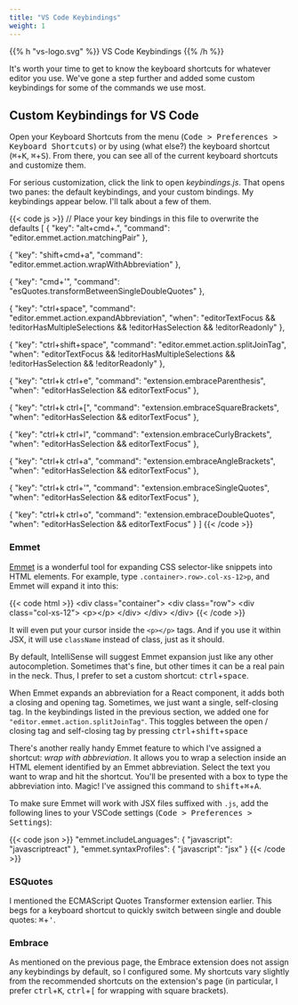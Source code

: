 ```yaml
---
title: "VS Code Keybindings"
weight: 1
---
```


{{% h "vs-logo.svg" %}}
VS Code Keybindings
{{% /h %}}

It's worth your time to get to know the keyboard shortcuts for whatever editor you use. We've gone a step further and added some custom keybindings for some of the commands we use most.

## Custom Keybindings for VS Code

Open your Keyboard Shortcuts from the menu (<kbd>Code > Preferences > Keyboard Shortcuts</kbd>) or by using (what else?) the keyboard shortcut (<kbd>⌘</kbd>+<kbd>K</kbd>, <kbd>⌘</kbd>+<kbd>S</kbd>). From there, you can see all of the current keyboard shortcuts and customize them.

For serious customization, click the link to open _keybindings.js_. That opens two panes: the default keybindings, and your custom bindings. My keybindings appear below. I'll talk about a few of them.

{{< code js >}}
// Place your key bindings in this file to overwrite the defaults
[
  {
    "key": "alt+cmd+.",
    "command": "editor.emmet.action.matchingPair"
  },

  {
    "key": "shift+cmd+a",
    "command": "editor.emmet.action.wrapWithAbbreviation"
  },

  {
    "key": "cmd+'",
    "command": "esQuotes.transformBetweenSingleDoubleQuotes"
  },

  {
    "key": "ctrl+space",
    "command": "editor.emmet.action.expandAbbreviation",
    "when": "editorTextFocus && !editorHasMultipleSelections && !editorHasSelection && !editorReadonly"
  },

  {
      "key": "ctrl+shift+space",
      "command": "editor.emmet.action.splitJoinTag",
      "when": "editorTextFocus && !editorHasMultipleSelections && !editorHasSelection && !editorReadonly"
  },

  {
      "key": "ctrl+k ctrl+e",
      "command": "extension.embraceParenthesis",
      "when": "editorHasSelection && editorTextFocus"
  },

  {
      "key": "ctrl+k ctrl+[",
      "command": "extension.embraceSquareBrackets",
      "when": "editorHasSelection && editorTextFocus"
  },

  {
      "key": "ctrl+k ctrl+l",
      "command": "extension.embraceCurlyBrackets",
      "when": "editorHasSelection && editorTextFocus"
  },

  {
      "key": "ctrl+k ctrl+a",
      "command": "extension.embraceAngleBrackets",
      "when": "editorHasSelection && editorTextFocus"
  },

  {
      "key": "ctrl+k ctrl+'",
      "command": "extension.embraceSingleQuotes",
      "when": "editorHasSelection && editorTextFocus"
  },

  {
      "key": "ctrl+k ctrl+o",
      "command": "extension.embraceDoubleQuotes",
      "when": "editorHasSelection && editorTextFocus"
  }
]
{{< /code >}}

### Emmet

[Emmet](https://emmet.io/) is a wonderful tool for expanding CSS selector-like snippets into HTML elements. For example, type `.container>.row>.col-xs-12>p`, and Emmet will expand it into this:

{{< code html >}}
&lt;div class=&quot;container&quot;&gt;
  &lt;div class=&quot;row&quot;&gt;
    &lt;div class=&quot;col-xs-12&quot;&gt;
      &lt;p&gt;&lt;/p&gt;
    &lt;/div&gt;
  &lt;/div&gt;
&lt;/div&gt;
{{< /code >}}

It will even put your cursor inside the `<p></p>` tags. And if you use it within JSX, it will use `className` instead of class, just as it should.

By default, IntelliSense will suggest Emmet expansion just like any other autocompletion. Sometimes that's fine, but other times it can be a real pain in the neck. Thus, I prefer to set a custom shortcut: <kbd>ctrl</kbd>+<kbd>space</kbd>.

When Emmet expands an abbreviation for a React component, it adds both a closing and opening tag.  Sometimes, we just want a single, self-closing tag.  In the keybindings listed in the previous section, we added one for `"editor.emmet.action.splitJoinTag"`.  This toggles between the open / closing tag and self-closing tag by pressing <kbd>ctrl</kbd>+<kbd>shift</kbd>+<kbd>space</kbd>

There's another really handy Emmet feature to which I've assigned a shortcut: _wrap with abbreviation_. It allows you to wrap a selection inside an HTML element identified by an Emmet abbreviation. Select the text you want to wrap and hit the shortcut. You'll be presented with a box to type the abbreviation into. Magic! I've assigned this command to <kbd>shift</kbd>+<kbd>⌘</kbd>+<kbd>A</kbd>.

To make sure Emmet will work with JSX files suffixed with `.js`, add the following lines to your VSCode settings (<kbd>Code > Preferences > Settings</kbd>):

{{< code json >}}
"emmet.includeLanguages": {
    "javascript": "javascriptreact"
},
"emmet.syntaxProfiles": {
    "javascript": "jsx"
}
{{< /code >}}

### ESQuotes

I mentioned the ECMAScript Quotes Transformer extension earlier. This begs for a keyboard shortcut to quickly switch between single and double quotes: <kbd>⌘</kbd>+<kbd>'</kbd>.

### Embrace

As mentioned on the previous page, the Embrace extension does not assign any keybindings by default, so I configured some. My shortcuts vary slightly from the recommended shortcuts on the extension's page (in particular, I prefer <kbd>ctrl</kbd>+<kbd>K</kbd>, <kbd>ctrl</kbd>+<kbd>[</kbd> for wrapping with square brackets).
